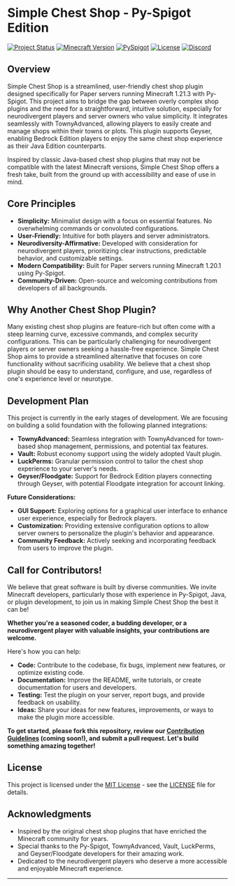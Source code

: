 # Simple Chest Shop - Py-Spigot Edition

[![Project Status](https://img.shields.io/badge/Project%20Status-In%20Development-yellow.svg)](https://shields.io/)
[![Minecraft Version](https://img.shields.io/badge/Minecraft-1.21.3-brightgreen.svg)](https://www.minecraft.net/)
[![PySpigot](https://img.shields.io/badge/PySpigot-Supported-blue.svg)](https://www.spigotmc.org/wiki/pyspigot-installation/)
[![License](https://img.shields.io/badge/License-MIT-green.svg)](https://opensource.org/licenses/MIT)
[![Discord](https://img.shields.io/discord/1024442483750490222?logo=discord&style=for-the-badge&color=5865F2)](https://discord.gg/5t2kYxt7An)

## Overview

Simple Chest Shop is a streamlined, user-friendly chest shop plugin designed specifically for Paper servers running Minecraft 1.21.3 with Py-Spigot. This project aims to bridge the gap between overly complex shop plugins and the need for a straightforward, intuitive solution, especially for neurodivergent players and server owners who value simplicity. It integrates seamlessly with TownyAdvanced, allowing players to easily create and manage shops within their towns or plots. This plugin supports Geyser, enabling Bedrock Edition players to enjoy the same chest shop experience as their Java Edition counterparts.

Inspired by classic Java-based chest shop plugins that may not be compatible with the latest Minecraft versions, Simple Chest Shop offers a fresh take, built from the ground up with accessibility and ease of use in mind.

## Core Principles

*   **Simplicity:**  Minimalist design with a focus on essential features. No overwhelming commands or convoluted configurations.
*   **User-Friendly:** Intuitive for both players and server administrators.
*   **Neurodiversity-Affirmative:** Developed with consideration for neurodivergent players, prioritizing clear instructions, predictable behavior, and customizable settings.
*   **Modern Compatibility:** Built for Paper servers running Minecraft 1.20.1 using Py-Spigot.
*   **Community-Driven:** Open-source and welcoming contributions from developers of all backgrounds.

## Why Another Chest Shop Plugin?

Many existing chest shop plugins are feature-rich but often come with a steep learning curve, excessive commands, and complex security configurations. This can be particularly challenging for neurodivergent players or server owners seeking a hassle-free experience. Simple Chest Shop aims to provide a streamlined alternative that focuses on core functionality without sacrificing usability. We believe that a chest shop plugin should be easy to understand, configure, and use, regardless of one's experience level or neurotype.

## Development Plan

This project is currently in the early stages of development. We are focusing on building a solid foundation with the following planned integrations:

*   **TownyAdvanced:** Seamless integration with TownyAdvanced for town-based shop management, permissions, and potential tax features.
*   **Vault:** Robust economy support using the widely adopted Vault plugin.
*   **LuckPerms:** Granular permission control to tailor the chest shop experience to your server's needs.
*   **Geyser/Floodgate:** Support for Bedrock Edition players connecting through Geyser, with potential Floodgate integration for account linking.

**Future Considerations:**

*   **GUI Support:** Exploring options for a graphical user interface to enhance user experience, especially for Bedrock players.
*   **Customization:** Providing extensive configuration options to allow server owners to personalize the plugin's behavior and appearance.
*   **Community Feedback:** Actively seeking and incorporating feedback from users to improve the plugin.

## Call for Contributors!

We believe that great software is built by diverse communities. We invite Minecraft developers, particularly those with experience in Py-Spigot, Java, or plugin development, to join us in making Simple Chest Shop the best it can be!

**Whether you're a seasoned coder, a budding developer, or a neurodivergent player with valuable insights, your contributions are welcome.**

Here's how you can help:

*   **Code:** Contribute to the codebase, fix bugs, implement new features, or optimize existing code.
*   **Documentation:** Improve the README, write tutorials, or create documentation for users and developers.
*   **Testing:** Test the plugin on your server, report bugs, and provide feedback on usability.
*   **Ideas:** Share your ideas for new features, improvements, or ways to make the plugin more accessible.

**To get started, please fork this repository, review our [Contribution Guidelines](CONTRIBUTING.md) (coming soon!), and submit a pull request. Let's build something amazing together!**

## License

This project is licensed under the [MIT License](LICENSE) - see the [LICENSE](LICENSE) file for details.

## Acknowledgments

*   Inspired by the original chest shop plugins that have enriched the Minecraft community for years.
*   Special thanks to the Py-Spigot, TownyAdvanced, Vault, LuckPerms, and Geyser/Floodgate developers for their amazing work.
*   Dedicated to the neurodivergent players who deserve a more accessible and enjoyable Minecraft experience.

---
